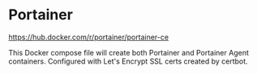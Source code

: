 # Portainer
https://hub.docker.com/r/portainer/portainer-ce

This Docker compose file will create both Portainer and Portainer Agent containers. Configured with Let's Encrypt SSL certs created by certbot.